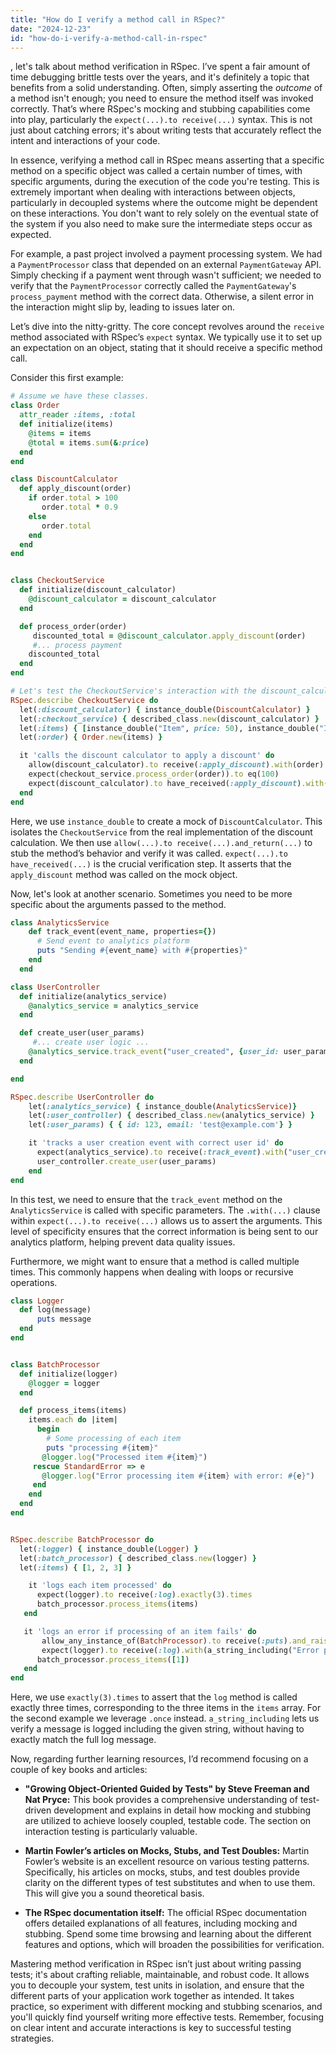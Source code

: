 ```yaml
---
title: "How do I verify a method call in RSpec?"
date: "2024-12-23"
id: "how-do-i-verify-a-method-call-in-rspec"
---
```


, let's talk about method verification in RSpec. I’ve spent a fair amount of time debugging brittle tests over the years, and it's definitely a topic that benefits from a solid understanding. Often, simply asserting the *outcome* of a method isn't enough; you need to ensure the method itself was invoked correctly. That’s where RSpec's mocking and stubbing capabilities come into play, particularly the `expect(...).to receive(...)` syntax. This is not just about catching errors; it's about writing tests that accurately reflect the intent and interactions of your code.

In essence, verifying a method call in RSpec means asserting that a specific method on a specific object was called a certain number of times, with specific arguments, during the execution of the code you're testing. This is extremely important when dealing with interactions between objects, particularly in decoupled systems where the outcome might be dependent on these interactions. You don't want to rely solely on the eventual state of the system if you also need to make sure the intermediate steps occur as expected.

For example, a past project involved a payment processing system. We had a `PaymentProcessor` class that depended on an external `PaymentGateway` API. Simply checking if a payment went through wasn't sufficient; we needed to verify that the `PaymentProcessor` correctly called the `PaymentGateway`'s `process_payment` method with the correct data. Otherwise, a silent error in the interaction might slip by, leading to issues later on.

Let’s dive into the nitty-gritty. The core concept revolves around the `receive` method associated with RSpec’s `expect` syntax. We typically use it to set up an expectation on an object, stating that it should receive a specific method call.

Consider this first example:

```ruby
# Assume we have these classes.
class Order
  attr_reader :items, :total
  def initialize(items)
    @items = items
    @total = items.sum(&:price)
  end
end

class DiscountCalculator
  def apply_discount(order)
    if order.total > 100
       order.total * 0.9
    else
       order.total
    end
  end
end


class CheckoutService
  def initialize(discount_calculator)
    @discount_calculator = discount_calculator
  end

  def process_order(order)
     discounted_total = @discount_calculator.apply_discount(order)
     #... process payment
    discounted_total
  end
end

# Let's test the CheckoutService's interaction with the discount_calculator
RSpec.describe CheckoutService do
  let(:discount_calculator) { instance_double(DiscountCalculator) }
  let(:checkout_service) { described_class.new(discount_calculator) }
  let(:items) { [instance_double("Item", price: 50), instance_double("Item", price: 60)] }
  let(:order) { Order.new(items) }

  it 'calls the discount calculator to apply a discount' do
    allow(discount_calculator).to receive(:apply_discount).with(order).and_return(100)
    expect(checkout_service.process_order(order)).to eq(100)
    expect(discount_calculator).to have_received(:apply_discount).with(order)
  end
end
```
Here, we use `instance_double` to create a mock of `DiscountCalculator`. This isolates the `CheckoutService` from the real implementation of the discount calculation. We then use `allow(...).to receive(...).and_return(...)` to stub the method’s behavior and verify it was called. `expect(...).to have_received(...)` is the crucial verification step. It asserts that the `apply_discount` method was called on the mock object.

Now, let's look at another scenario. Sometimes you need to be more specific about the arguments passed to the method.

```ruby
class AnalyticsService
    def track_event(event_name, properties={})
      # Send event to analytics platform
      puts "Sending #{event_name} with #{properties}"
    end
  end

class UserController
  def initialize(analytics_service)
    @analytics_service = analytics_service
  end

  def create_user(user_params)
     #... create user logic ...
    @analytics_service.track_event("user_created", {user_id: user_params[:id] })
  end

end

RSpec.describe UserController do
    let(:analytics_service) { instance_double(AnalyticsService)}
    let(:user_controller) { described_class.new(analytics_service) }
    let(:user_params) { { id: 123, email: 'test@example.com'} }

    it 'tracks a user creation event with correct user id' do
      expect(analytics_service).to receive(:track_event).with("user_created", { user_id: 123 })
      user_controller.create_user(user_params)
    end
end
```

In this test, we need to ensure that the `track_event` method on the `AnalyticsService` is called with specific parameters. The `.with(...)` clause within `expect(...).to receive(...)` allows us to assert the arguments. This level of specificity ensures that the correct information is being sent to our analytics platform, helping prevent data quality issues.

Furthermore, we might want to ensure that a method is called multiple times. This commonly happens when dealing with loops or recursive operations.

```ruby
class Logger
  def log(message)
      puts message
  end
end


class BatchProcessor
  def initialize(logger)
    @logger = logger
  end

  def process_items(items)
    items.each do |item|
      begin
        # Some processing of each item
        puts "processing #{item}"
       @logger.log("Processed item #{item}")
     rescue StandardError => e
       @logger.log("Error processing item #{item} with error: #{e}")
     end
    end
  end
end


RSpec.describe BatchProcessor do
  let(:logger) { instance_double(Logger) }
  let(:batch_processor) { described_class.new(logger) }
  let(:items) { [1, 2, 3] }

    it 'logs each item processed' do
      expect(logger).to receive(:log).exactly(3).times
      batch_processor.process_items(items)
   end

   it 'logs an error if processing of an item fails' do
       allow_any_instance_of(BatchProcessor).to receive(:puts).and_raise(StandardError, 'something went wrong')
       expect(logger).to receive(:log).with(a_string_including("Error processing item 1")).once
      batch_processor.process_items([1])
   end
end
```

Here, we use `exactly(3).times` to assert that the `log` method is called exactly three times, corresponding to the three items in the `items` array. For the second example we leverage `.once` instead. `a_string_including` lets us verify a message is logged including the given string, without having to exactly match the full log message.

Now, regarding further learning resources, I’d recommend focusing on a couple of key books and articles:

*   **"Growing Object-Oriented Guided by Tests" by Steve Freeman and Nat Pryce:** This book provides a comprehensive understanding of test-driven development and explains in detail how mocking and stubbing are utilized to achieve loosely coupled, testable code. The section on interaction testing is particularly valuable.

*   **Martin Fowler’s articles on Mocks, Stubs, and Test Doubles:** Martin Fowler’s website is an excellent resource on various testing patterns. Specifically, his articles on mocks, stubs, and test doubles provide clarity on the different types of test substitutes and when to use them. This will give you a sound theoretical basis.

*   **The RSpec documentation itself:** The official RSpec documentation offers detailed explanations of all features, including mocking and stubbing. Spend some time browsing and learning about the different features and options, which will broaden the possibilities for verification.

Mastering method verification in RSpec isn’t just about writing passing tests; it's about crafting reliable, maintainable, and robust code. It allows you to decouple your system, test units in isolation, and ensure that the different parts of your application work together as intended. It takes practice, so experiment with different mocking and stubbing scenarios, and you'll quickly find yourself writing more effective tests. Remember, focusing on clear intent and accurate interactions is key to successful testing strategies.
